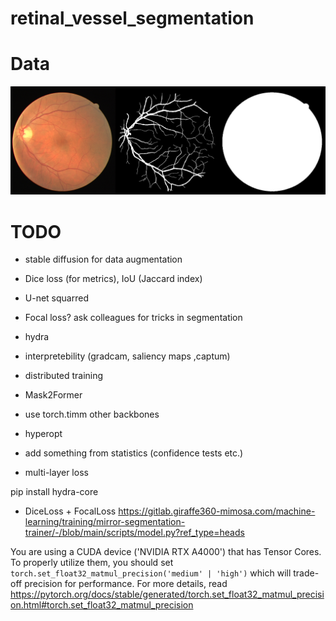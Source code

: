 # retinal_vessel_segmentation

# Data
![example](example.png)

# TODO
* stable diffusion for data augmentation
* Dice loss (for metrics), IoU (Jaccard index)
* U-net squarred
* Focal loss? ask colleagues for tricks in segmentation
* hydra
* interpretebility (gradcam, saliency maps ,captum)
* distributed training
* Mask2Former
* use torch.timm other backbones
* hyperopt

* add something from statistics (confidence tests etc.)


* multi-layer loss


pip install hydra-core



* DiceLoss + FocalLoss https://gitlab.giraffe360-mimosa.com/machine-learning/training/mirror-segmentation-trainer/-/blob/main/scripts/model.py?ref_type=heads


You are using a CUDA device ('NVIDIA RTX A4000') that has Tensor Cores. To properly utilize them, you should set `torch.set_float32_matmul_precision('medium' | 'high')` which will trade-off precision for performance. For more details, read https://pytorch.org/docs/stable/generated/torch.set_float32_matmul_precision.html#torch.set_float32_matmul_precision